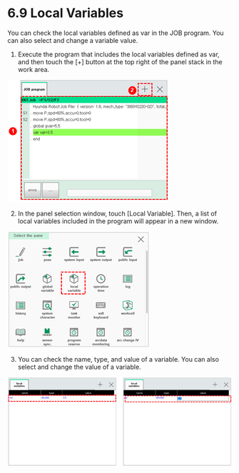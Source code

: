 # 6.9 Local Variables

You can check the local variables defined as var in the JOB program. You can also select and change a variable value.

1.	Execute the program that includes the local variables defined as var, and then touch the \[+\] button at the top right of the panel stack in the work area.

![](../.gitbook/assets/image%20%28430%29.png)

2.	In the panel selection window, touch \[Local Variable\]. Then, a list of local variables included in the program will appear in a new window.

![](../.gitbook/assets/image%20%28424%29.png)

3.	You can check the name, type, and value of a variable. You can also select and change the value of a variable.

![](../.gitbook/assets/image%20%28435%29.png)



